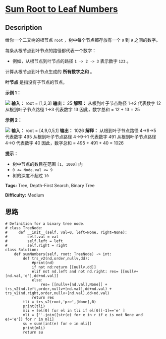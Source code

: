 # [Sum Root to Leaf Numbers][title]

## Description

给你一个二叉树的根节点 `root` ，树中每个节点都存放有一个 `0` 到 `9` 之间的数字。

每条从根节点到叶节点的路径都代表一个数字：

  * 例如，从根节点到叶节点的路径 `1 -> 2 -> 3` 表示数字 `123` 。

计算从根节点到叶节点生成的 **所有数字之和** 。

**叶节点** 是指没有子节点的节点。

**示例 1：**

![](https://assets.leetcode.com/uploads/2021/02/19/num1tree.jpg)
            **输入：** root = [1,2,3]    **输出：** 25    **解释：**    从根到叶子节点路径 1->2 代表数字 12    从根到叶子节点路径 1->3 代表数字 13    因此，数字总和 = 12 + 13 = 25

**示例 2：**

![](https://assets.leetcode.com/uploads/2021/02/19/num2tree.jpg)
            **输入：** root = [4,9,0,5,1]    **输出：** 1026    **解释：**    从根到叶子节点路径 4->9->5 代表数字 495    从根到叶子节点路径 4->9->1 代表数字 491    从根到叶子节点路径 4->0 代表数字 40    因此，数字总和 = 495 + 491 + 40 = 1026    

**提示：**

  * 树中节点的数目在范围 `[1, 1000]` 内
  * `0 <= Node.val <= 9`
  * 树的深度不超过 `10`


**Tags:** Tree, Depth-First Search, Binary Tree

**Difficulty:** Medium

## 思路

``` python3
# Definition for a binary tree node.
# class TreeNode:
#     def __init__(self, val=0, left=None, right=None):
#         self.val = val
#         self.left = left
#         self.right = right
class Solution:
    def sumNumbers(self, root: TreeNode) -> int:
        def trs_v2(nd,order,nullv,dd):
            #print(nd)
            if not nd:return [[nullv,dd]]
            elif not nd.left and not nd.right: res= [[nullv+[nd.val,'e'],dd+nd.val]]
            else:
                res= [[nullv+[nd.val],None]] + trs_v2(nd.left,order,nullv+[nd.val],dd+nd.val) + trs_v2(nd.right,order,nullv+[nd.val],dd+nd.val)
            return res        
        tli = trs_v2(root,'pre',[None],0)        
        print(tli)
        mli = [el[0] for el in tli if el[0][-1]=='e' ] 
        mli = [''.join([str(e) for e in r if e is not None and e!='e']) for r in mli]
        su = sum([int(e) for e in mli])
        print(mli)
        return su   
```

[title]: https://leetcode-cn.com/problems/sum-root-to-leaf-numbers
